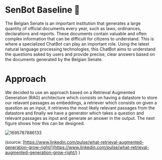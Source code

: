# SenBot Baseline 🤖

The Belgian Senate is an important institution that generates a large quantity of official documents every year, such as laws, ordinances, declarations and reports. These documents contain valuable and often complex information that can be difficult for citizens to understand. This is where a specialized ChatBot can play an important role. Using the latest natural language processing technologies, this ChatBot aims to understand the questions asked by users and provide precise, clear answers based on the documents generated by the Belgian Senate.


# Approach

We decided to use an approach based on a Retrieval Augmented Generation (RAG) architecture which consists on having a datastore to store our relavant passages as embeddings, a retriever which consists on given a question as an input, it retrieves the most likely relevant passages from the datastore and finally we have a generator which takes a question and relevant passages as input and generate an answer in the output. The next figure shows how this can be designed.

![1695787886133](https://github.com/belgiansenate/senbot-baseline/assets/56476929/862d87fa-e806-41cd-bca0-3b8e6012b8a5)

(source: [https://www.linkedin.com/pulse/what-retrieval-augmented-generation-grow-right/](https://www.linkedin.com/pulse/what-retrieval-augmented-generation-grow-right/) )
